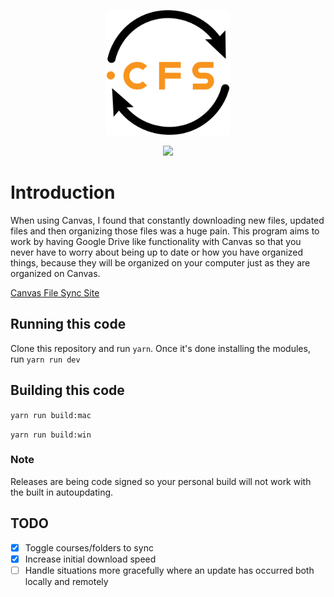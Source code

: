 <p align="center">
  <a href="https://canvasfilesync.com" target="_blank">
    <img width="200"src="./static/icons_normal/logo.png">
  </a>
</p>
<p align="center">
    <img src="https://travis-ci.com/drew-royster/canvasFileSync.svg?branch=master">
</p>

# Introduction

When using Canvas, I found that constantly downloading new files, updated files and then organizing those files was a huge pain. This program aims to work by having Google Drive like functionality with Canvas so that you never have to worry about being up to date or how you have organized things, because they will be organized on your computer just as they are organized on Canvas.

[Canvas File Sync Site](https://canvasfilesync.com)

## Running this code

Clone this repository and run `yarn`. Once it's done installing the modules, run `yarn run dev`

## Building this code

`yarn run build:mac`

`yarn run build:win`

### Note

Releases are being code signed so your personal build will not work with the built in autoupdating.

## TODO
- [x] Toggle courses/folders to sync
- [x] Increase initial download speed
- [ ] Handle situations more gracefully where an update has occurred both locally and remotely
